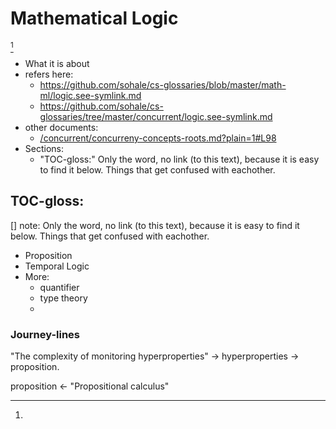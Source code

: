 # Mathematical Logic
[^whatabout]

[^whatabout]:
   * What it is about
   * refers here:
       * https://github.com/sohale/cs-glossaries/blob/master/math-ml/logic.see-symlink.md
       * https://github.com/sohale/cs-glossaries/tree/master/concurrent/logic.see-symlink.md
   * other documents:
       * [/concurrent/concurreny-concepts-roots.md?plain=1#L98](https://github.com/sohale/cs-glossaries/blob/08f1aae29354cb19ba54ab20874a288435ee7990/concurrent/concurreny-concepts-roots.md?plain=1#L98)
   * Sections:
      * "TOC-gloss:" Only the word, no link (to this text), because it is easy to find it below. Things that get confused with eachother.

## TOC-gloss:
[] note: Only the word, no link (to this text), because it is easy to find it below. Things that get confused with eachother.
*  Proposition
*  Temporal Logic
*  More:
    *  quantifier
    *  type theory
    *  

### Journey-lines
"The complexity of monitoring hyperproperties"
->
hyperproperties
->
proposition.


proposition
<-
"Propositional calculus"
